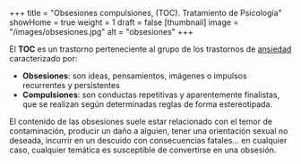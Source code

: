 +++
title = "Obsesiones compulsiones, (TOC). Tratamiento de Psicología"
showHome = true
weight = 1
draft = false
[thumbnail]
image = "/images/obsesiones.jpg"
alt = "obsesiones"
+++

El **TOC** es un trastorno perteneciente al grupo de los trastornos de [ansiedad]( http://www.cuidateplus.com/enfermedades/psiquiatricas/ansiedad.html) caracterizado por:

- **Obsesiones**: son ideas, pensamientos, imágenes o impulsos recurrentes y persistentes
- **Compulsiones**: son conductas repetitivas y aparentemente finalistas, que se realizan según determinadas reglas de forma estereotipada.

El contenido de las obsesiones suele estar relacionado con el temor de contaminación, producir un daño a alguien, tener una orientación sexual no deseada, incurrir en un descuido con consecuencias fatales… en cualquier caso, cualquier temática es susceptible de convertirse en una obsesión.
